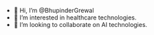 - 👋 Hi, I’m @BhupinderGrewal
- 👀 I’m interested in healthcare technologies.
- 💞️ I’m looking to collaborate on AI technologies.
<!---
BhupinderGrewal/BhupinderGrewal is a ✨ special ✨ repository because its `README.md` (this file) appears on your GitHub profile.
You can click the Preview link to take a look at your changes.
--->
